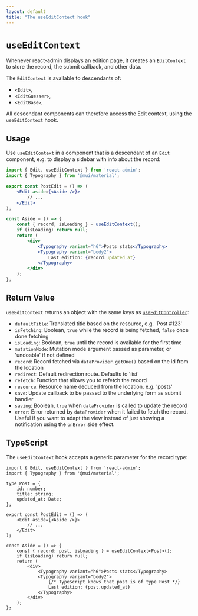 ```yaml
---
layout: default
title: "The useEditContext hook"
---
```


# `useEditContext`

Whenever react-admin displays an edition page, it creates an `EditContext` to store the record, the submit callback, and other data.

The `EditContext` is available to descendants of:

- `<Edit>`,
- `<EditGuesser>`,
- `<EditBase>`,

All descendant components can therefore access the Edit context, using the `useEditContext` hook. 

## Usage

Use `useEditContext` in a component that is a descendant of an `Edit` component, e.g. to display a sidebar with info about the record:

```jsx
import { Edit, useEditContext } from 'react-admin';
import { Typography } from '@mui/material';

export const PostEdit = () => (
    <Edit aside={<Aside />}>
        // ...
    </Edit>
);

const Aside = () => {
    const { record, isLoading } = useEditContext();
    if (isLoading) return null;
    return (
        <div>
            <Typography variant="h6">Posts stats</Typography>
            <Typography variant="body2">
                Last edition: {record.updated_at}
            </Typography>
        </div>
    );
};
```

## Return Value

`useEditContext` returns an object with the same keys as [`useEditController`](./useEditController.md):

* `defaultTitle`: Translated title based on the resource, e.g. 'Post #123'
* `isFetching`: Boolean, `true` while the record is being fetched, `false` once done fetching
* `isLoading`: Boolean, `true` until the record is available for the first time
* `mutationMode`: Mutation mode argument passed as parameter, or 'undoable' if not defined
* `record`: Record fetched via `dataProvider.getOne()` based on the id from the location
* `redirect`: Default redirection route. Defaults to 'list'
* `refetch`: Function that allows you to refetch the record 
* `resource`: Resource name deduced from the location. e.g. 'posts'
* `save`: Update callback to be passed to the underlying form as submit handler
* `saving`: Boolean, `true` when `dataProvider` is called to update the record
* `error`: Error returned by `dataProvider` when it failed to fetch the record. Useful if you want to adapt the view instead of just showing a notification using the `onError` side effect.

## TypeScript

The `useEditContext` hook accepts a generic parameter for the record type:

```tsx
import { Edit, useEditContext } from 'react-admin';
import { Typography } from '@mui/material';

type Post = {
    id: number;
    title: string;
    updated_at: Date;
};

export const PostEdit = () => (
    <Edit aside={<Aside />}>
        // ...
    </Edit>
);

const Aside = () => {
    const { record: post, isLoading } = useEditContext<Post>();
    if (isLoading) return null;
    return (
        <div>
            <Typography variant="h6">Posts stats</Typography>
            <Typography variant="body2">
                {/* TypeScript knows that post is of type Post */}
                Last edition: {post.updated_at}
            </Typography>
        </div>
    );
};
```
